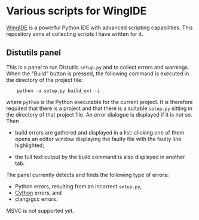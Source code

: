 # Various scripts for WingIDE

[WingIDE](http://wingware.com) is a powerful Python IDE with advanced scripting capabilities. This repository aims at collecting scripts I have written for it.

## Distutils panel

This is a panel to run Distutils `setup.py` and to collect errors and warnings. When the "Build" button is pressed, the following command is executed in the directory of the project file:

```
    python -u setup.py build_ext -i
```

where `python` is the Python executable for the current project. It is therefore required that there is a project and that there is a suitable `setup.py` sitting in the directory of that project file. An error dialogue is displayed if it is not so. Then

- build errors are gathered and displayed in a list: clicking one of them opens an editor window displaying the faulty file with the faulty line highlighted;

- the full text output by the build command is also displayed in another tab.

The panel currently detects and finds the following type of errors:

- Python errors, resulting from an incorrect `setup.py`,
- [Cython](http://cython.org) errors, and
- clang/gcc errors.

MSVC is not supported yet.

